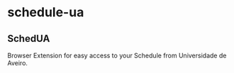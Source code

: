 # schedule-ua

## SchedUA

Browser Extension for easy access to your Schedule from Universidade de Aveiro.